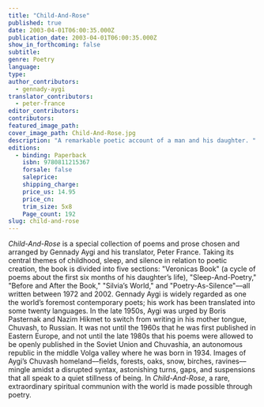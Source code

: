 ```yaml
---
title: "Child-And-Rose"
published: true
date: 2003-04-01T06:00:35.000Z
publication_date: 2003-04-01T06:00:35.000Z
show_in_forthcoming: false
subtitle:
genre: Poetry
language:
type:
author_contributors:
  - gennady-aygi
translator_contributors:
  - peter-france
editor_contributors:
contributors:
featured_image_path:
cover_image_path: Child-And-Rose.jpg
description: "A remarkable poetic account of a man and his daughter. "
editions:
  - binding: Paperback
    isbn: 9780811215367
    forsale: false
    saleprice:
    shipping_charge:
    price_us: 14.95
    price_cn:
    trim_size: 5x8
    Page_count: 192
slug: child-and-rose
---
```


_Child-And-Rose_ is a special collection of poems and prose chosen and arranged by Gennady Aygi and his translator, Peter France. Taking its central themes of childhood, sleep, and silence in relation to poetic creation, the book is divided into five sections: "Veronicas Book" (a cycle of poems about the first six months of his daughter’s life), "Sleep-And-Poetry," "Before and After the Book," "Silvia’s World," and "Poetry-As-Silence"––all written between 1972 and 2002. Gennady Aygi is widely regarded as one the world’s foremost contemporary poets; his work has been translated into some twenty languages. In the late 1950s, Aygi was urged by Boris Pasternak and Nazim Hikmet to switch from writing in his mother tongue, Chuvash, to Russian. It was not until the 1960s that he was first published in Eastern Europe, and not until the late 1980s that his poems were allowed to be openly published in the Soviet Union and Chuvashia, an autonomous republic in the middle Volga valley where he was born in 1934. Images of Aygi’s Chuvash homeland––fields, forests, oaks, snow, birches, ravines––mingle amidst a disrupted syntax, astonishing turns, gaps, and suspensions that all speak to a quiet stillness of being. In _Child-And-Rose_, a rare, extraordinary spiritual communion with the world is made possible through poetry.

